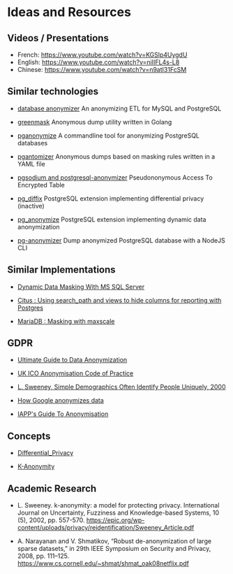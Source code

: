 Ideas and Resources
================================================================================

Videos / Presentations
--------------------------------------------------------------------------------

* French: https://www.youtube.com/watch?v=KGSlp4UygdU
* English: https://www.youtube.com/watch?v=niIIFL4s-L8
* Chinese: https://www.youtube.com/watch?v=n9atI31FcSM

Similar technologies
--------------------------------------------------------------------------------

* [database anonymizer](https://gitnet.fr/deblan/database-anonymizer)
  An anonymizing ETL for MySQL and PostgreSQL

* [greenmask](https://github.com/GreenmaskIO/greenmask)
  Anonymous dump utility written in Golang

* [pganonymize](https://github.com/rheinwerk-verlag/pganonymize)
  A commandline tool for anonymizing PostgreSQL databases

* [pgantomizer](https://github.com/asgeirrr/pgantomizer)
  Anonymous dumps based on masking rules written in a YAML file

* [pgsodium and postgresql-anonymizer](https://github.com/michelp/pgsodium/blob/michelp/anonymizer-example/example/PgSodiumAnonymizer.ipynb)
  Pseudononymous Access To Encrypted Table

* [pg_diffix](https://github.com/diffix/pg_diffix)
  PostgreSQL extension implementing differential privacy (inactive)

* [pg_anonymize](https://github.com/rjuju/pg_anonymize)
  PostgreSQL extension implementing dynamic data anonymization

* [pg-anonymizer](https://github.com/rap2hpoutre/pg-anonymizer)
  Dump anonymized PostgreSQL database with a NodeJS CLI

Similar Implementations
--------------------------------------------------------------------------------

* [Dynamic Data Masking With MS SQL Server](https://docs.microsoft.com/en-us/sql/relational-databases/security/dynamic-data-masking)

* [Citus : Using search_path and views to hide columns for reporting with Postgres](https://www.citusdata.com/blog/2018/07/03/masking-columns-in-postgresql/)

* [MariaDB : Masking with maxscale](https://mariadb.com/kb/en/mariadb-enterprise/mariadb-maxscale-21-masking/)


GDPR
--------------------------------------------------------------------------------

* [Ultimate Guide to Data Anonymization](https://piwik.pro/blog/the-ultimate-guide-to-data-anonymization-in-analytics/)

* [UK ICO Anonymisation Code of Practice](https://ico.org.uk/media/1061/anonymisation-code.pdf)

* [L. Sweeney, Simple Demographics Often Identify People Uniquely, 2000](https://dataprivacylab.org/projects/identifiability/paper1.pdf)

* [How Google anonymizes data](https://policies.google.com/technologies/anonymization?hl=en)

* [IAPP's Guide To Anonymisation](https://iapp.org/media/pdf/resource_center/Guide_to_Anonymisation.pdf)


Concepts
--------------------------------------------------------------------------------

* [Differential_Privacy](https://en.wikipedia.org/wiki/Differential_Privacy)

* [K-Anonymity](https://en.wikipedia.org/wiki/K-anonymity)


Academic Research
--------------------------------------------------------------------------------

* L. Sweeney. k-anonymity: a model for protecting privacy. International Journal
  on Uncertainty, Fuzziness and Knowledge-based Systems, 10 (5), 2002,
  pp. 557-570.
  <https://epic.org/wp-content/uploads/privacy/reidentification/Sweeney_Article.pdf>

* A. Narayanan and V. Shmatikov, “Robust de-anonymization of large sparse
  datasets,” in 29th IEEE Symposium on Security and Privacy, 2008, pp. 111–125.
  <https://www.cs.cornell.edu/~shmat/shmat_oak08netflix.pdf>
